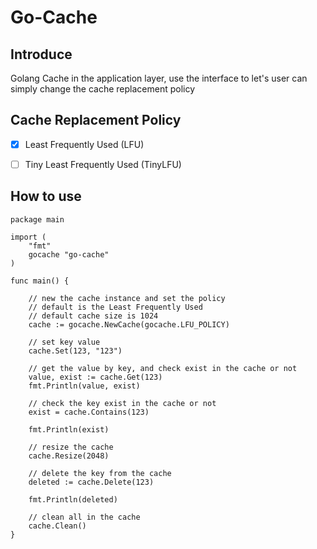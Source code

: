 # Go-Cache
## Introduce
Golang Cache in the application layer, use the interface to let's user can simply 
change the cache replacement policy

## Cache Replacement Policy
- [x] Least Frequently Used (LFU)  

- [ ] Tiny Least Frequently Used (TinyLFU) 
 
## How to use
```
package main

import (
	"fmt"
	gocache "go-cache"
)

func main() {

	// new the cache instance and set the policy
	// default is the Least Frequently Used
	// default cache size is 1024
	cache := gocache.NewCache(gocache.LFU_POLICY)

	// set key value
	cache.Set(123, "123")

	// get the value by key, and check exist in the cache or not
	value, exist := cache.Get(123)
	fmt.Println(value, exist)

	// check the key exist in the cache or not
	exist = cache.Contains(123)

	fmt.Println(exist)

	// resize the cache
	cache.Resize(2048)

	// delete the key from the cache
	deleted := cache.Delete(123)

	fmt.Println(deleted)

	// clean all in the cache
	cache.Clean()
}

```